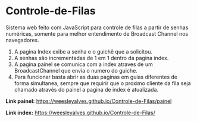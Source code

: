# Controle-de-Filas

Sistema web feito com JavaScript para controle de filas a partir de senhas numéricas, somente para melhor entendimento de Broadcast Channel nos navegadores.

1. A pagina Index exibe a senha e o guichê que a solicitou. <br>
2. A senhas são incrementadas de 1 em 1 dentro da pagina index. <br>
3. A pagina painel se comunica com a index atraves de um BroadcastChannel que envia o numero do guiche. <br>
4. Para funcionar basta abrir as duas paginas em guias diferentes de forma simultanea, sempre que requirir que o proximo cliente da fila seja chamado através do painel a pagina de index é atualizada. <br>

**Link painel:** https://weesleyalves.github.io/Controle-de-Filas/painel

**Link index:** https://weesleyalves.github.io/Controle-de-Filas/
